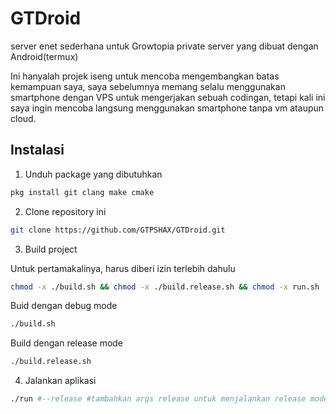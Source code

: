 # GTDroid
server enet sederhana untuk Growtopia private server yang dibuat dengan Android(termux)

Ini hanyalah projek iseng untuk mencoba mengembangkan batas kemampuan saya, saya sebelumnya memang selalu menggunakan smartphone dengan VPS untuk mengerjakan sebuah codingan, tetapi kali ini saya ingin mencoba langsung menggunakan smartphone tanpa vm ataupun cloud.

## Instalasi
1. Unduh package yang dibutuhkan
```bash
pkg install git clang make cmake
```
2. Clone repository ini
```bash
git clone https://github.com/GTPSHAX/GTDroid.git
```
3. Build project

Untuk pertamakalinya, harus diberi izin terlebih dahulu
```bash
chmod -x ./build.sh && chmod -x ./build.release.sh && chmod -x run.sh
```
Buid dengan debug mode
```bash
./build.sh
```
Build dengan release mode
```bash
./build.release.sh
```
4. Jalankan aplikasi
```bash
./run #--release #tambahkan args release untuk menjalankan release mode
```

